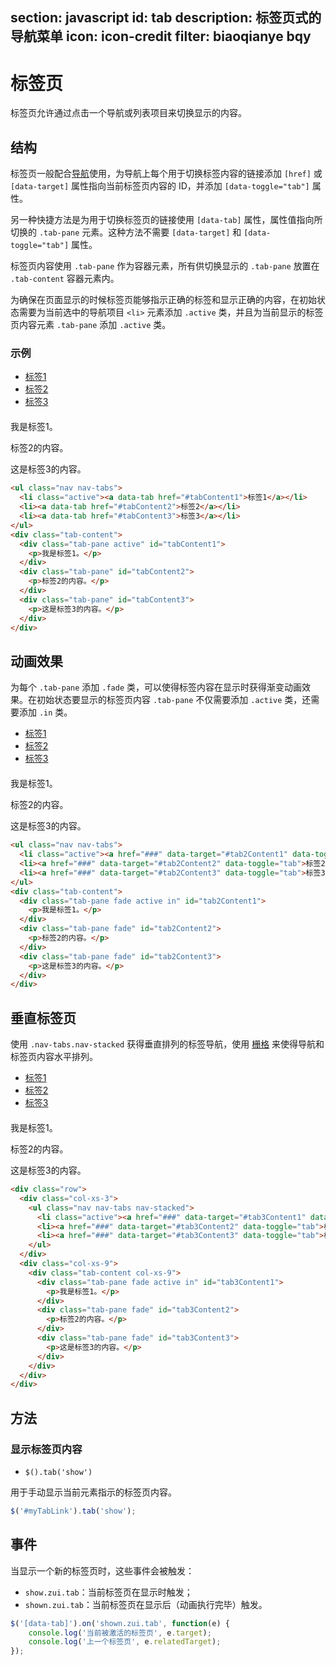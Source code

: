 ﻿section: javascript
id: tab
description: 标签页式的导航菜单
icon: icon-credit
filter: biaoqianye bqy
---

# 标签页

标签页允许通过点击一个导航或列表项目来切换显示的内容。

## 结构

标签页一般配合[导航](#component/nav)使用，为导航上每个用于切换标签内容的链接添加 `[href]` 或 `[data-target]` 属性指向当前标签页内容的 ID，并添加 `[data-toggle="tab"]` 属性。

另一种快捷方法是为用于切换标签页的链接使用 `[data-tab]` 属性，属性值指向所切换的 `.tab-pane` 元素。这种方法不需要 `[data-target]` 和 `[data-toggle="tab"]` 属性。

标签页内容使用 `.tab-pane` 作为容器元素，所有供切换显示的 `.tab-pane` 放置在 `.tab-content` 容器元素内。

为确保在页面显示的时候标签页能够指示正确的标签和显示正确的内容，在初始状态需要为当前选中的导航项目 `<li>` 元素添加 `.active` 类，并且为当前显示的标签页内容元素 `.tab-pane` 添加 `.active` 类。

### 示例

<example class="example-tabs-with-nav">
  <ul class="nav nav-tabs">
    <li class="active"><a data-tab href="#tabContent1">标签1</a></li>
    <li><a data-tab href="#tabContent2">标签2</a></li>
    <li><a data-tab href="#tabContent3">标签3</a></li>
  </ul>
  <div class="tab-content">
    <div class="tab-pane active" id="tabContent1">
      <p>我是标签1。</p>
    </div>
    <div class="tab-pane" id="tabContent2">
      <p>标签2的内容。</p>
    </div>
    <div class="tab-pane" id="tabContent3">
      <p>这是标签3的内容。</p>
    </div>
  </div>
</example>

<style>
.example-tabs-with-nav .nav {margin-bottom: 20px;}
</style>

```html
<ul class="nav nav-tabs">
  <li class="active"><a data-tab href="#tabContent1">标签1</a></li>
  <li><a data-tab href="#tabContent2">标签2</a></li>
  <li><a data-tab href="#tabContent3">标签3</a></li>
</ul>
<div class="tab-content">
  <div class="tab-pane active" id="tabContent1">
    <p>我是标签1。</p>
  </div>
  <div class="tab-pane" id="tabContent2">
    <p>标签2的内容。</p>
  </div>
  <div class="tab-pane" id="tabContent3">
    <p>这是标签3的内容。</p>
  </div>
</div>
```

## 动画效果

为每个 `.tab-pane` 添加 `.fade` 类，可以使得标签内容在显示时获得渐变动画效果。在初始状态要显示的标签页内容 `.tab-pane` 不仅需要添加 `.active` 类，还需要添加 `.in` 类。

<example class="example-tabs-with-nav">
  <ul class="nav nav-tabs">
    <li class="active"><a href="###" data-target="#tab2Content1" data-toggle="tab">标签1</a></li>
    <li><a href="###" data-target="#tab2Content2" data-toggle="tab">标签2</a></li>
    <li><a href="###" data-target="#tab2Content3" data-toggle="tab">标签3</a></li>
  </ul>
  <div class="tab-content">
    <div class="tab-pane fade active in" id="tab2Content1">
      <p>我是标签1。</p>
    </div>
    <div class="tab-pane fade" id="tab2Content2">
      <p>标签2的内容。</p>
    </div>
    <div class="tab-pane fade" id="tab2Content3">
      <p>这是标签3的内容。</p>
    </div>
  </div>
</example>

```html
<ul class="nav nav-tabs">
  <li class="active"><a href="###" data-target="#tab2Content1" data-toggle="tab">标签1</a></li>
  <li><a href="###" data-target="#tab2Content2" data-toggle="tab">标签2</a></li>
  <li><a href="###" data-target="#tab2Content3" data-toggle="tab">标签3</a></li>
</ul>
<div class="tab-content">
  <div class="tab-pane fade active in" id="tab2Content1">
    <p>我是标签1。</p>
  </div>
  <div class="tab-pane fade" id="tab2Content2">
    <p>标签2的内容。</p>
  </div>
  <div class="tab-pane fade" id="tab2Content3">
    <p>这是标签3的内容。</p>
  </div>
</div>
```

## 垂直标签页

使用 `.nav-tabs.nav-stacked` 获得垂直排列的标签导航，使用 [栅格](#basic/grid) 来使得导航和标签页内容水平排列。

<example class="example-tabs-with-nav">
  <div class="row">
    <div class="col-xs-3">
      <ul class="nav nav-tabs nav-stacked">
        <li class="active"><a href="###" data-target="#tab3Content1" data-toggle="tab">标签1</a></li>
        <li><a href="###" data-target="#tab3Content2" data-toggle="tab">标签2</a></li>
        <li><a href="###" data-target="#tab3Content3" data-toggle="tab">标签3</a></li>
      </ul>
    </div>
    <div class="col-xs-9">
      <div class="tab-content col-xs-9">
        <div class="tab-pane fade active in" id="tab3Content1">
          <p>我是标签1。</p>
        </div>
        <div class="tab-pane fade" id="tab3Content2">
          <p>标签2的内容。</p>
        </div>
        <div class="tab-pane fade" id="tab3Content3">
          <p>这是标签3的内容。</p>
        </div>
      </div>
    </div>
  </div>
</example>

```html
<div class="row">
  <div class="col-xs-3">
    <ul class="nav nav-tabs nav-stacked">
      <li class="active"><a href="###" data-target="#tab3Content1" data-toggle="tab">标签1</a></li>
      <li><a href="###" data-target="#tab3Content2" data-toggle="tab">标签2</a></li>
      <li><a href="###" data-target="#tab3Content3" data-toggle="tab">标签3</a></li>
    </ul>
  </div>
  <div class="col-xs-9">
    <div class="tab-content col-xs-9">
      <div class="tab-pane fade active in" id="tab3Content1">
        <p>我是标签1。</p>
      </div>
      <div class="tab-pane fade" id="tab3Content2">
        <p>标签2的内容。</p>
      </div>
      <div class="tab-pane fade" id="tab3Content3">
        <p>这是标签3的内容。</p>
      </div>
    </div>
  </div>
</div>
```

## 方法

### 显示标签页内容

 - `$().tab('show')`

用于手动显示当前元素指示的标签页内容。

```js
$('#myTabLink').tab('show');
```

## 事件

当显示一个新的标签页时，这些事件会被触发：

 - `show.zui.tab`：当前标签页在显示时触发；
 - `shown.zui.tab`：当前标签页在显示后（动画执行完毕）触发。

```js
$('[data-tab]').on('shown.zui.tab', function(e) {
    console.log('当前被激活的标签页', e.target);
    console.log('上一个标签页', e.relatedTarget);
});
```
